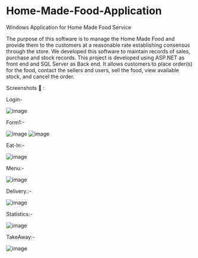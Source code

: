 # Home-Made-Food-Application
Windows Application for Home Made Food Service

The purpose of this software is to manage the Home Made Food and provide them to the customers at a reasonable rate establishing consensus through the store. 
We developed this software to maintain records of sales, purchase and stock records. 
This project is developed using ASP.NET as front end and SQL Server as Back end. 
It allows customers to place order(s) for the food, contact the sellers and users, sell the food, view available stock, and cancel the order.

Screenshots 📸 :

Login-

 ![image](https://user-images.githubusercontent.com/31396961/210076493-49221395-a132-4541-bf3a-aafcfa4b01bd.png)

Form1:-

 ![image](https://user-images.githubusercontent.com/31396961/210076526-d1a31659-1a20-4d43-8c04-31ec179a1c06.png)
 ![image](https://user-images.githubusercontent.com/31396961/210076558-23c51250-6a69-4938-b6cb-3edb2bce301e.png)

 
Eat-In:-

 ![image](https://user-images.githubusercontent.com/31396961/210076577-7cb0f1fc-b6b4-4528-b10f-c86a6531c023.png)


Menu:-

 ![image](https://user-images.githubusercontent.com/31396961/210076605-511f971e-88c5-4df1-bd82-50e14ad2b7a4.png)


Delivery.:-

 ![image](https://user-images.githubusercontent.com/31396961/210076648-9d459b68-8307-4f89-808a-0dab1c47a306.png)


Statistics:-

![image](https://user-images.githubusercontent.com/31396961/210076673-0ddb48ad-4a9e-4dbf-b0fe-6d7efcfd6aef.png)
 
TakeAway:-

![image](https://user-images.githubusercontent.com/31396961/210076715-78bc5cd4-a4d2-4848-a83a-4d26e60818b5.png)
 

